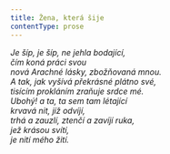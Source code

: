 ```yaml
---
title: Žena, která šije
contentType: prose
---
```


<section>

_Je šíp, je šíp, ne jehla bodající,  
čím koná práci svou  
nová Arachné lásky, zbožňovaná mnou.  
A tak, jak vyšívá překrásné plátno své,  
tisícím prokláním zraňuje srdce mé.  
Ubohý! a ta, ta sem tam létající  
krvavá nit, jíž odvíjí,  
trhá a zauzlí, ztenčí a zavíjí ruka,  
jež krásou svítí,  
je nití mého žití._

</section>

